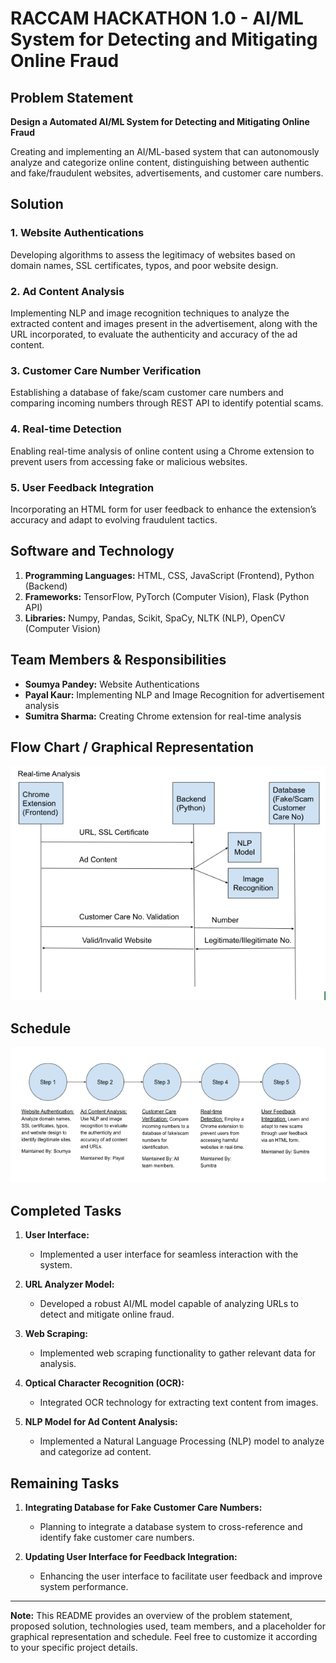 # RACCAM HACKATHON 1.0 - AI/ML System for Detecting and Mitigating Online Fraud

## Problem Statement

**Design a Automated AI/ML System for Detecting and Mitigating Online Fraud**

Creating and implementing an AI/ML-based system that can autonomously analyze and categorize online content, distinguishing between authentic and fake/fraudulent websites, advertisements, and customer care numbers.

## Solution

### 1. Website Authentications
Developing algorithms to assess the legitimacy of websites based on domain names, SSL certificates, typos, and poor website design.

### 2. Ad Content Analysis
Implementing NLP and image recognition techniques to analyze the extracted content and images present in the advertisement, along with the URL incorporated, to evaluate the authenticity and accuracy of the ad content.

### 3. Customer Care Number Verification
Establishing a database of fake/scam customer care numbers and comparing incoming numbers through REST API to identify potential scams.

### 4. Real-time Detection
Enabling real-time analysis of online content using a Chrome extension to prevent users from accessing fake or malicious websites.

### 5. User Feedback Integration
Incorporating an HTML form for user feedback to enhance the extension’s accuracy and adapt to evolving fraudulent tactics.

## Software and Technology

1. **Programming Languages:** HTML, CSS, JavaScript (Frontend), Python (Backend)
2. **Frameworks:** TensorFlow, PyTorch (Computer Vision), Flask (Python API)
3. **Libraries:** Numpy, Pandas, Scikit, SpaCy, NLTK (NLP), OpenCV (Computer Vision)

## Team Members & Responsibilities

- **Soumya Pandey:** Website Authentications
- **Payal Kaur:** Implementing NLP and Image Recognition for advertisement analysis
- **Sumitra Sharma:** Creating Chrome extension for real-time analysis

## Flow Chart / Graphical Representation

![Flow Chart](images/flow_chart.png)

## Schedule

![Schedule](images/schedule.PNG)

## Completed Tasks

1. **User Interface:**
   - Implemented a user interface for seamless interaction with the system.

2. **URL Analyzer Model:**
   - Developed a robust AI/ML model capable of analyzing URLs to detect and mitigate online fraud.

3. **Web Scraping:**
   - Implemented web scraping functionality to gather relevant data for analysis.

4. **Optical Character Recognition (OCR):**
   - Integrated OCR technology for extracting text content from images.

5. **NLP Model for Ad Content Analysis:**
   - Implemented a Natural Language Processing (NLP) model to analyze and categorize ad content.

## Remaining Tasks

1. **Integrating Database for Fake Customer Care Numbers:**
   - Planning to integrate a database system to cross-reference and identify fake customer care numbers.

2. **Updating User Interface for Feedback Integration:**
   - Enhancing the user interface to facilitate user feedback and improve system performance.
     
---

**Note:** This README provides an overview of the problem statement, proposed solution, technologies used, team members, and a placeholder for graphical representation and schedule. Feel free to customize it according to your specific project details.

